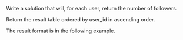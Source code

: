 Write a solution that will, for each user, return the number of followers.

Return the result table ordered by user_id in ascending order.

The result format is in the following example.